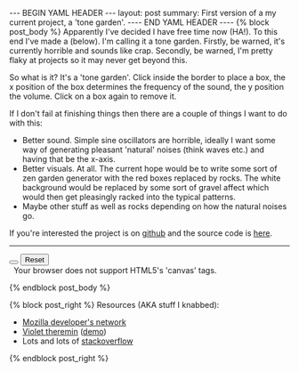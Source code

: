 --- BEGIN YAML HEADER ---
layout: post
summary: First version of a my current project, a 'tone garden'.
---- END YAML HEADER ----
{% block post_body %}
Apparently I've decided I have free time now (HA!). To this end I've made a (below). I'm calling it a tone garden. Firstly, be warned, it's currently horrible and sounds like crap. Secondly, be warned, I'm pretty flaky at projects so it may never get beyond this.

So what is it? It's a 'tone garden'. Click inside the border to place a box, the x position of the box determines the frequency of the sound, the y position the volume. Click on a box again to remove it.

If I don't fail at finishing things then there are a couple of things I want to do with this:

 * Better sound. Simple sine oscillators are horrible, ideally I want some way of generating pleasant 'natural' noises (think waves etc.) and having that be the x-axis.
 * Better visuals. At all. The current hope would be to write some sort of zen garden generator with the red boxes replaced by rocks. The white background would be replaced by some sort of gravel affect which would then get pleasingly racked into the typical patterns.
 * Maybe other stuff as well as rocks depending on how the natural noises go.

If you're interested the project is on [github](https://github.com/SamLR/tone_garden "hub it!") and the source code is [here](../docs/tone-garden.js "sourcey!").

------

<div>
    <!-- Start it muted -->
    <button class="btn btn-default" id="mute" data-muted="true"></button>
    <button class="btn btn-default" id="reset">Reset</button>
</div>
&nbsp;
<canvas id="garden">
    Your browser does not support HTML5's 'canvas' tags.
</canvas>
<script src="../docs/tone-garden.js"></script>

{% endblock post_body %}

{% block post_right %}
Resources (AKA stuff I knabbed):

* [Mozilla developer's network](https://developer.mozilla.org/en-US/docs/Web/API/AudioContext "because why wouldn't you use them?")
* [Violet theremin](https://github.com/mdn/violent-theremin/blob/gh-pages/scripts/app.js "more hubs!") ([demo](http://mdn.github.io/violent-theremin/ "pretty!"))
* Lots and lots of [stackoverflow](http://stackoverflow.com/ "can't remember them all")

{% endblock post_right %}